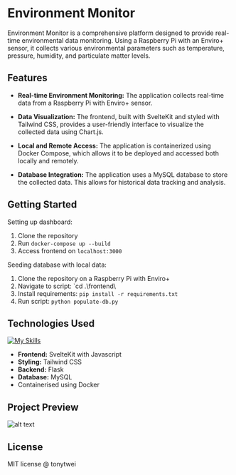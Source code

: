 # Environment Monitor

Environment Monitor is a comprehensive platform designed to provide real-time environmental data monitoring. Using a Raspberry Pi with an Enviro+ sensor, it collects various environmental parameters such as temperature, pressure, humidity, and particulate matter levels.

## Features

- **Real-time Environment Monitoring:** The application collects real-time data from a Raspberry Pi with Enviro+ sensor.

- **Data Visualization:** The frontend, built with SvelteKit and styled with Tailwind CSS, provides a user-friendly interface to visualize the collected data using Chart.js.

- **Local and Remote Access:** The application is containerized using Docker Compose, which allows it to be deployed and accessed both locally and remotely.

- **Database Integration:** The application uses a MySQL database to store the collected data. This allows for historical data tracking and analysis.

## Getting Started

Setting up dashboard:

1. Clone the repository
2. Run `docker-compose up --build`
3. Access frontend on `localhost:3000`

Seeding database with local data:

1. Clone the repository on a Raspberry Pi with Enviro+
2. Navigate to script: `cd .\frontend\
3. Install requirements: `pip install -r requirements.txt`
4. Run script: `python populate-db.py`

## Technologies Used

[![My Skills](https://skillicons.dev/icons?i=svelte,js,tailwind,flask,py,mysql,docker)](https://skillicons.dev)

- **Frontend:** SvelteKit with Javascript
- **Styling:** Tailwind CSS
- **Backend:** Flask
- **Database:** MySQL
- Containerised using Docker

## Project Preview

![alt text](https://i.imgur.com/LrWrVHQ.png)

## License

MIT license @ tonytwei
